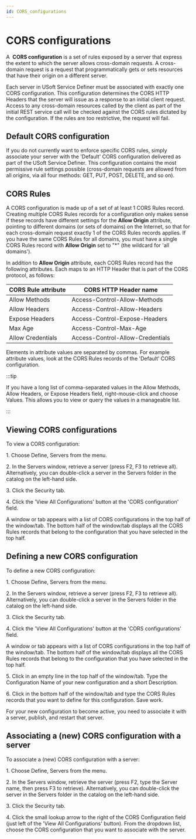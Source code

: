 ```yaml
---
id: CORS_configurations
---
```


# CORS configurations

A  **CORS configuration** is a set of rules exposed by a server that express the extent to which the server allows cross-domain requests. A cross-domain request is a request that programmatically gets or sets resources that have their origin on a different server.

Each server in USoft Service Definer must be associated with exactly one CORS configuration. This configuration determines the CORS HTTP Headers that the server will issue as a response to an initial client request. Access to any cross-domain resources called by the client as part of the initial REST service call will be checked against the CORS rules dictated by the configuration. If the rules are too restrictive, the request will fail.

## Default CORS configuration

If you do not currently want to enforce specific CORS rules, simply associate your server with the 'Default' CORS configuration delivered as part of the USoft Service Definer. This configuration contains the most permissive rule settings possible (cross-domain requests are allowed from all origins, via all four methods: GET, PUT, POST, DELETE, and so on).

## CORS Rules

A CORS configuration is made up of a set of at least 1 CORS Rules record. Creating multiple CORS Rules records for a configuration only makes sense if these records have different settings for the **Allow Origin** attribute, pointing to different domains (or sets of domains) on the Internet, so that for each cross-domain request exactly 1 of the CORS Rules records applies. If you have the same CORS Rules for all domains, you must have a single CORS Rules record with **Allow Origin** set to "*" (the wildcard for 'all domains').

In addition to **Allow Origin** attribute, each CORS Rules record has the following attributes. Each maps to an HTTP Header that is part of the CORS protocol, as follows:

|**CORS Rule attribute**|**CORS HTTP Header name**|
|--------|--------|
|Allow Methods|Access-Control-Allow-Methods|
|Allow Headers|Access-Control-Allow-Headers|
|Expose Headers|Access-Control-Expose-Headers|
|Max Age |Access-Control-Max-Age|
|Allow Credentials|Access-Control-Allow-Credentials|



Elements in attribute values are separated by commas. For example attribute values, look at the CORS Rules records of the 'Default' CORS configuration.


:::tip

If you have a long list of comma-separated values in the Allow Methods, Allow Headers, or Expose Headers field, right-mouse-click and choose Values. This allows you to view or query the values in a manageable list.

:::

## Viewing CORS configurations

To view a CORS configuration:

1. Choose Define, Servers from the menu.

2. In the Servers window, retrieve a server (press F2, F3 to retrieve all). Alternatively, you can double-click a server in the Servers folder in the catalog on the left-hand side.

3. Click the Security tab.

4. Click the 'View All Configurations' button at the 'CORS configuration' field.

A window or tab appears with a list of CORS configurations in the top half of the window/tab. The bottom half of the window/tab displays all the CORS Rules records that belong to the configuration that you have selected in the top half.

## Defining a new CORS configuration

To define a new CORS configuration:

1. Choose Define, Servers from the menu.

2. In the Servers window, retrieve a server (press F2, F3 to retrieve all). Alternatively, you can double-click a server in the Servers folder in the catalog on the left-hand side.

3. Click the Security tab.

4. Click the 'View All Configurations' button at the 'CORS configurations' field.

A window or tab appears with a list of CORS configurations in the top half of the window/tab. The bottom half of the window/tab displays all the CORS Rules records that belong to the configuration that you have selected in the top half.

5. Click in an empty line in the top half of the window/tab. Type the Configuration Name of your new configuration and a short Description.

6. Click in the bottom half of the window/tab and type the CORS Rules records that you want to define for this configuration. Save work.

For your new configuration to become active, you need to associate it with a server, publish, and restart that server.

## Associating a (new) CORS configuration with a server

To associate a (new) CORS configuration with a server:

1. Choose Define, Servers from the menu.

2. In the Servers window, retrieve the server (press F2, type the Server name, then press F3 to retrieve). Alternatively, you can double-click the server in the Servers folder in the catalog on the left-hand side.

3. Click the Security tab.

4. Click the small lookup arrow to the right of the CORS Configuration field (just left of the 'View All Configurations' button). From the dropdown list, choose the CORS configuration that you want to associate with the server.

###  